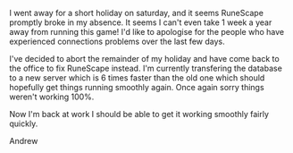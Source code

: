 I went away for a short holiday on saturday, and it seems RuneScape promptly broke in my absence. It seems I can't even take 1 week a year away from running this game! I'd like to apologise for the people who have experienced connections problems over the last few days.

I've decided to abort the remainder of my holiday and have come back to the office to fix RuneScape instead. I'm currently transfering the database to a new server which is 6 times faster than the old one which should hopefully get things running smoothly again. Once again sorry things weren't working 100%.

Now I'm back at work I should be able to get it working smoothly fairly quickly.

Andrew
